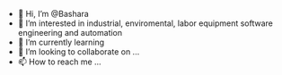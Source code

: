- 👋 Hi, I’m @Bashara
- 👀 I’m interested in industrial, enviromental, labor equipment software engineering and automation
- 🌱 I’m currently learning 
- 💞️ I’m looking to collaborate on ...
- 📫 How to reach me ...

<!---
13ashara/13ashara is a ✨ special ✨ repository because its `README.md` (this file) appears on your GitHub profile.
You can click the Preview link to take a look at your changes.
--->
